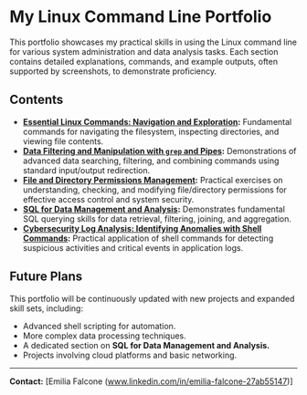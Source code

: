 # My Linux Command Line Portfolio

This portfolio showcases my practical skills in using the Linux command line for various system administration and data analysis tasks. Each section contains detailed 
explanations, commands, and example outputs, often supported by screenshots, to demonstrate proficiency.

## Contents

* **[Essential Linux Commands: Navigation and Exploration](linux_basics/README.md):** Fundamental commands for navigating the filesystem, inspecting directories, and 
viewing file contents.
* **[Data Filtering and Manipulation with `grep` and Pipes](data_analysis_shell/README.md):** Demonstrations of 
advanced data searching, filtering, and combining commands using standard input/output redirection.
* **[File and Directory Permissions Management](file_permissions_management/README.md):** Practical exercises on 
understanding, checking, and modifying file/directory permissions for effective access control and system security.
* **[SQL for Data Management and Analysis](sql_for_data_analysis/README.md):** Demonstrates fundamental SQL querying 
skills for data retrieval, filtering, joining, and aggregation.
* **[Cybersecurity Log Analysis: Identifying Anomalies with Shell Commands](log_analysis_cybersec/README.md):** Practical application of 
shell commands for detecting suspicious activities and critical events in application logs.

## Future Plans

This portfolio will be continuously updated with new projects and expanded skill sets, including:
* Advanced shell scripting for automation.
* More complex data processing techniques.
* A dedicated section on **SQL for Data Management and Analysis.**
* Projects involving cloud platforms and basic networking.

---

**Contact:** 
[Emilia Falcone (www.linkedin.com/in/emilia-falcone-27ab55147)]
